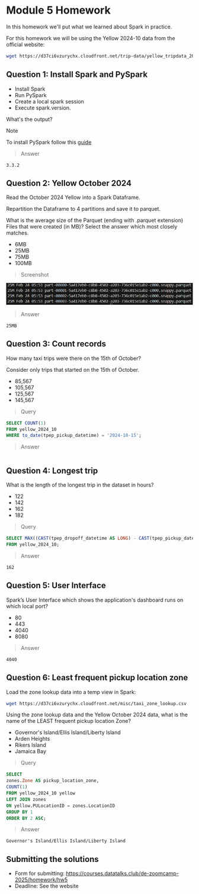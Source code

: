 # Module 5 Homework

In this homework we'll put what we learned about Spark in practice.

For this homework we will be using the Yellow 2024-10 data from the official website: 

```bash
wget https://d37ci6vzurychx.cloudfront.net/trip-data/yellow_tripdata_2024-10.parquet
```


## Question 1: Install Spark and PySpark

- Install Spark
- Run PySpark
- Create a local spark session
- Execute spark.version.

What's the output?

> [!NOTE]
> To install PySpark follow this [guide](https://github.com/DataTalksClub/data-engineering-zoomcamp/blob/main/05-batch/setup/pyspark.md)

> Answer

```
3.3.2
```

## Question 2: Yellow October 2024

Read the October 2024 Yellow into a Spark Dataframe.

Repartition the Dataframe to 4 partitions and save it to parquet.

What is the average size of the Parquet (ending with .parquet extension) Files that were created (in MB)? Select the answer which most closely matches.

- 6MB
- 25MB
- 75MB
- 100MB

> Screenshot

![Parquet Size](images/parquet_size.png)

> Answer

```
25MB
```

## Question 3: Count records 

How many taxi trips were there on the 15th of October?

Consider only trips that started on the 15th of October.

- 85,567
- 105,567
- 125,567
- 145,567

> Query

```sql
SELECT COUNT(1) 
FROM yellow_2024_10 
WHERE to_date(tpep_pickup_datetime) = '2024-10-15';
```

> Answer

```

```

## Question 4: Longest trip

What is the length of the longest trip in the dataset in hours?

- 122
- 142
- 162
- 182

> Query

```sql
SELECT MAX((CAST(tpep_dropoff_datetime AS LONG) - CAST(tpep_pickup_datetime AS LONG)) / 3600) AS duration
FROM yellow_2024_10;
```

> Answer

```
162
```

## Question 5: User Interface

Spark’s User Interface which shows the application's dashboard runs on which local port?

- 80
- 443
- 4040
- 8080

> Answer

```
4040
```

## Question 6: Least frequent pickup location zone

Load the zone lookup data into a temp view in Spark:

```bash
wget https://d37ci6vzurychx.cloudfront.net/misc/taxi_zone_lookup.csv
```

Using the zone lookup data and the Yellow October 2024 data, what is the name of the LEAST frequent pickup location Zone?

- Governor's Island/Ellis Island/Liberty Island
- Arden Heights
- Rikers Island
- Jamaica Bay

> Query

```sql
SELECT 
zones.Zone AS pickup_location_zone, 
COUNT(1)
FROM yellow_2024_10 yellow 
LEFT JOIN zones 
ON yellow.PULocationID = zones.LocationID
GROUP BY 1
ORDER BY 2 ASC;
```

> Answer

```
Governor's Island/Ellis Island/Liberty Island
```

## Submitting the solutions

- Form for submitting: https://courses.datatalks.club/de-zoomcamp-2025/homework/hw5
- Deadline: See the website
